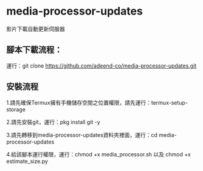 # media-processor-updates
影片下載自動更新伺服器

腳本下載流程：
-
運行：git clone https://github.com/adeend-co/media-processor-updates.git

安裝流程
-
1.請先確保Termux擁有手機儲存空間之位置權限，請先運行：termux-setup-storage

2.請先安裝git，運行：pkg install git -y

3.請先轉移到media-processor-updates資料夾裡面，運行：cd media-processor-updates

4.給該腳本運行權限，運行：chmod +x media_processor.sh 以及 chmod +x estimate_size.py
